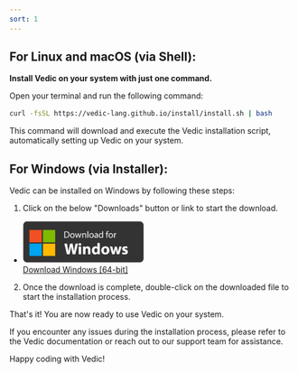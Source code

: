 ```yaml
---
sort: 1
---
```


## For Linux and macOS (via Shell):

**Install Vedic on your system with just one command.**

Open your terminal and run the following command:

```bash
curl -fsSL https://vedic-lang.github.io/install/install.sh | bash
```

This command will download and execute the Vedic installation script, automatically setting up Vedic on your system.


## For Windows (via Installer):

Vedic can be installed on Windows by following these steps:

1. Click on the below "Downloads" button or link to start the download.

- <a href="https://github.com/vedic-lang/vedic/releases/latest/download/vedic-win-x86_64-installer.msi">
   <img src="assets/images/win-download-button.png" height="75"/>
   <br>Download Windows [64-bit]
</a>
   
2. Once the download is complete, double-click on the downloaded file to start the installation process.

That's it! You are now ready to use Vedic on your system.

If you encounter any issues during the installation process, please refer to the Vedic documentation or reach out to our support team for assistance.

Happy coding with Vedic!